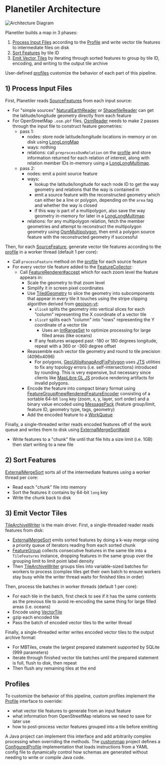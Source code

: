 # Planetiler Architecture

![Architecture Diagram](diagrams/architecture.png)

Planetiler builds a map in 3 phases:

1. [Process Input Files](#1-process-input-files) according to the [Profile](#profiles) and write vector tile features to
   intermediate files on disk
2. [Sort Features](#2-sort-features) by tile ID
3. [Emit Vector Tiles](#3-emit-vector-tiles) by iterating through sorted features to group by tile ID, encoding, and
   writing to the output tile archive

User-defined [profiles](#profiles) customize the behavior of each part of this pipeline.

## 1) Process Input Files

First, Planetiler
reads [SourceFeatures](planetiler-core/src/main/java/com/onthegomap/planetiler/reader/SourceFeature.java)
from each input source:

- For "simple
  sources" [NaturalEarthReader](planetiler-core/src/main/java/com/onthegomap/planetiler/reader/NaturalEarthReader.java)
  or [ShapefileReader](planetiler-core/src/main/java/com/onthegomap/planetiler/reader/ShapefileReader.java) can get the
  latitude/longitude geometry directly from each feature
- For OpenStreetMap `.osm.pbf` files,
  [OsmReader](planetiler-core/src/main/java/com/onthegomap/planetiler/reader/osm/OsmReader.java)
  needs to make 2 passes through the input file to construct feature geometries:
  - pass 1:
    - nodes: store node latitude/longitude locations in-memory or on disk
      using [LongLongMap](planetiler-core/src/main/java/com/onthegomap/planetiler/collection/LongLongMap.java)
    - ways: nothing
    - relations: call `preprocessOsmRelation` on the [profile](#profiles) and store information returned for each
      relation of
      interest, along with relation member IDs in-memory using
      a [LongLongMultimap](planetiler-core/src/main/java/com/onthegomap/planetiler/collection/LongLongMultimap.java).
  - pass 2:
    - nodes: emit a point source feature
    - ways:
      - lookup the latitude/longitude for each node ID to get the way geometry and relations that the way is contained
        in
      - emit a source feature with the reconstructed geometry which can either be a line or polygon, depending on
        the `area` tag and whether the way is closed
      - if this way is part of a multipolygon, also save the way geometry in-memory for later in
        a [LongLongMultimap](planetiler-core/src/main/java/com/onthegomap/planetiler/collection/LongLongMultimap.java)
    - relations: for any multipolygon relation, fetch the member geometries and attempt to reconstruct the multipolygon
      geometry
      using [OsmMultipolygon](planetiler-core/src/main/java/com/onthegomap/planetiler/reader/osm/OsmMultipolygon.java),
      then emit a polygon source feature with the reconstructed geometry if successful

Then, for each [SourceFeature](planetiler-core/src/main/java/com/onthegomap/planetiler/reader/SourceFeature.java),
generate vector tile features according to the [profile](#profiles) in a worker thread (default 1 per core):

- Call `processFeature` method on the [profile](#profiles) for each source feature
- For every vector tile feature added to
  the [FeatureCollector](planetiler-core/src/main/java/com/onthegomap/planetiler/FeatureCollector.java):
  - Call [FeatureRenderer#accept](planetiler-core/src/main/java/com/onthegomap/planetiler/render/FeatureRenderer.java)
    which for each zoom level the feature appears in:
    - Scale the geometry to that zoom level
    - Simplify it in screen pixel coordinates
    - Use [TiledGeometry](planetiler-core/src/main/java/com/onthegomap/planetiler/render/TiledGeometry.java)
      to slice the geometry into subcomponents that appear in every tile it touches using the stripe clipping algorithm
      derived from [geojson-vt](https://github.com/mapbox/geojson-vt):
      - `sliceX` splits the geometry into vertical slices for each "column" representing the X coordinate of a vector
        tile
      - `sliceY` splits each "column" into "rows" representing the Y coordinate of a vector tile
        - Uses an [IntRangeSet](planetiler-core/src/main/java/com/onthegomap/planetiler/collection/IntRangeSet.java) to
          optimize processing for large filled areas (like oceans)
      - If any features wrapped past -180 or 180 degrees longitude, repeat with a 360 or -360 degree offset
    - Reassemble each vector tile geometry and round to tile precision (4096x4096)
      - For
        polygons, [GeoUtils#snapAndFixPolygon](planetiler-core/src/main/java/com/onthegomap/planetiler/geo/GeoUtils.java)
        uses [JTS](https://github.com/locationtech/jts) utilities to fix any topology errors (i.e. self-intersections)
        introduced by rounding. This is very expensive, but necessary since clients
        like [MapLibre GL JS](https://github.com/maplibre/maplibre-gl-js) produce rendering artifacts for invalid
        polygons.
    - Encode the feature into compact binary format
      using [FeatureGroup#newRenderedFeatureEncoder](planetiler-core/src/main/java/com/onthegomap/planetiler/collection/FeatureGroup.java)
      consisting of a sortable 64-bit `long` key (zoom, x, y, layer, sort order) and a binary value encoded
      using [MessagePack](https://msgpack.org/) (feature group/limit, feature ID, geometry type, tags, geometry)
    - Add the encoded feature to
      a [WorkQueue](planetiler-core/src/main/java/com/onthegomap/planetiler/worker/WorkQueue.java)

Finally, a single-threaded writer reads encoded features off of the work queue and writes them to disk
using [ExternalMergeSort#add](planetiler-core/src/main/java/com/onthegomap/planetiler/collection/ExternalMergeSort.java)

- Write features to a "chunk" file until that file hits a size limit (i.e. 1GB) then start writing to a new file

## 2) Sort Features

[ExternalMergeSort](planetiler-core/src/main/java/com/onthegomap/planetiler/collection/ExternalMergeSort.java) sorts all
of the intermediate features using a worker thread per core:

- Read each "chunk" file into memory
- Sort the features it contains by 64-bit `long` key
- Write the chunk back to disk

## 3) Emit Vector Tiles

[TileArchiveWriter](planetiler-core/src/main/java/com/onthegomap/planetiler/archive/TileArchiveWriter.java) is the main
driver.
First, a single-threaded reader reads features from disk:

- [ExternalMergeSort](planetiler-core/src/main/java/com/onthegomap/planetiler/collection/ExternalMergeSort.java) emits
  sorted features by doing a k-way merge using a priority queue of iterators reading from each sorted chunk
- [FeatureGroup](planetiler-core/src/main/java/com/onthegomap/planetiler/collection/FeatureGroup.java) collects
  consecutive features in the same tile into a `TileFeatures` instance, dropping features in the same group over the
  grouping limit to limit point label density
- Then [TileArchiveWriter](planetiler-core/src/main/java/com/onthegomap/planetiler/archive/TileArchiveWriter.java)
  groups tiles
  into variable-sized batches for workers to process (complex tiles get their own batch to ensure workers stay busy
  while the writer thread waits for finished tiles in order)

Then, process tile batches in worker threads (default 1 per core):

- For each tile in the batch, first check to see if it has the same contents as the previous tile to avoid re-encoding
  the same thing for large filled areas (i.e. oceans)
- Encode using [VectorTile](planetiler-core/src/main/java/com/onthegomap/planetiler/VectorTile.java)
- gzip each encoded tile
- Pass the batch of encoded vector tiles to the writer thread

Finally, a single-threaded writer writes encoded vector tiles to the output archive format:

- For MBTiles, create the largest prepared statement supported by SQLite (999 parameters)
- Iterate through finished vector tile batches until the prepared statement is full, flush to disk, then repeat
- Then flush any remaining tiles at the end

## Profiles

To customize the behavior of this pipeline, custom profiles implement
the [Profile](planetiler-core/src/main/java/com/onthegomap/planetiler/Profile.java) interface to override:

- what vector tile features to generate from an input feature
- what information from OpenStreetMap relations we need to save for later use
- how to post-process vector features grouped into a tile before emitting

A Java project can implement this interface and add arbitrarily complex processing when overriding the methods.
The [custommap](planetiler-custommap) project defines
a [ConfiguredProfile](planetiler-custommap/src/main/java/com/onthegomap/planetiler/custommap/ConfiguredProfile.java)
implementation that loads instructions from a YAML config file to dynamically control how schemas are generated without
needing to write or compile Java code.
